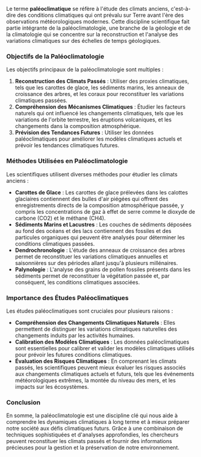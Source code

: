 Le terme **paléoclimatique** se réfère à l'étude des climats anciens, c'est-à-dire des conditions climatiques qui ont prévalu sur Terre avant l'ère des observations météorologiques modernes. Cette discipline scientifique fait partie intégrante de la paléoclimatologie, une branche de la géologie et de la climatologie qui se concentre sur la reconstruction et l'analyse des variations climatiques sur des échelles de temps géologiques.

### Objectifs de la Paléoclimatologie

Les objectifs principaux de la paléoclimatologie sont multiples :

1. **Reconstruction des Climats Passés** : Utiliser des proxies climatiques, tels que les carottes de glace, les sédiments marins, les anneaux de croissance des arbres, et les coraux pour reconstituer les variations climatiques passées.
2. **Compréhension des Mécanismes Climatiques** : Étudier les facteurs naturels qui ont influencé les changements climatiques, tels que les variations de l'orbite terrestre, les éruptions volcaniques, et les changements dans la composition atmosphérique.
3. **Prévision des Tendances Futures** : Utiliser les données paléoclimatiques pour améliorer les modèles climatiques actuels et prévoir les tendances climatiques futures.

### Méthodes Utilisées en Paléoclimatologie

Les scientifiques utilisent diverses méthodes pour étudier les climats anciens :

- **Carottes de Glace** : Les carottes de glace prélevées dans les calottes glaciaires contiennent des bulles d'air piégées qui offrent des enregistrements directs de la composition atmosphérique passée, y compris les concentrations de gaz à effet de serre comme le dioxyde de carbone (CO2) et le méthane (CH4).
- **Sédiments Marins et Lacustres** : Les couches de sédiments déposées au fond des océans et des lacs contiennent des fossiles et des particules organiques qui peuvent être analysés pour déterminer les conditions climatiques passées.
- **Dendrochronologie** : L'étude des anneaux de croissance des arbres permet de reconstituer les variations climatiques annuelles et saisonnières sur des périodes allant jusqu'à plusieurs millénaires.
- **Palynologie** : L'analyse des grains de pollen fossiles présents dans les sédiments permet de reconstituer la végétation passée et, par conséquent, les conditions climatiques associées.

### Importance des Études Paléoclimatiques

Les études paléoclimatiques sont cruciales pour plusieurs raisons :

- **Compréhension des Changements Climatiques Naturels** : Elles permettent de distinguer les variations climatiques naturelles des changements induits par les activités humaines.
- **Calibration des Modèles Climatiques** : Les données paléoclimatiques sont essentielles pour calibrer et valider les modèles climatiques utilisés pour prévoir les futures conditions climatiques.
- **Évaluation des Risques Climatiques** : En comprenant les climats passés, les scientifiques peuvent mieux évaluer les risques associés aux changements climatiques actuels et futurs, tels que les événements météorologiques extrêmes, la montée du niveau des mers, et les impacts sur les écosystèmes.

### Conclusion

En somme, la paléoclimatologie est une discipline clé qui nous aide à comprendre les dynamiques climatiques à long terme et à mieux préparer notre société aux défis climatiques futurs. Grâce à une combinaison de techniques sophistiquées et d'analyses approfondies, les chercheurs peuvent reconstituer les climats passés et fournir des informations précieuses pour la gestion et la préservation de notre environnement.